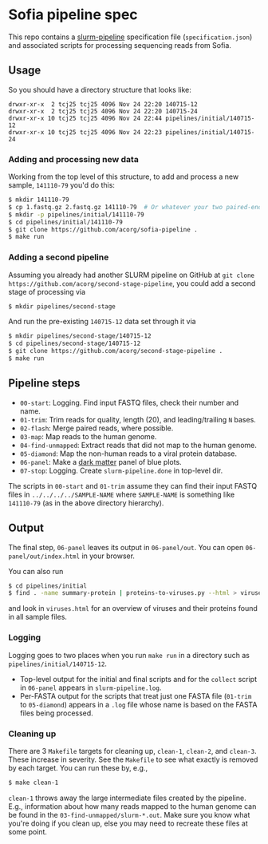 # Sofia pipeline spec

This repo contains a
[slurm-pipeline](https://github.com/acorg/slurm-pipeline) specification
file (`specification.json`) and associated scripts for processing
sequencing reads from Sofia.

## Usage

So you should have a directory structure that looks like:

    drwxr-xr-x  2 tcj25 tcj25 4096 Nov 24 22:20 140715-12
    drwxr-xr-x  2 tcj25 tcj25 4096 Nov 24 22:20 140715-24
    drwxr-xr-x 10 tcj25 tcj25 4096 Nov 24 22:44 pipelines/initial/140715-12
    drwxr-xr-x 10 tcj25 tcj25 4096 Nov 24 22:23 pipelines/initial/140715-24

### Adding and processing new data

Working from the top level of this structure, to add and process a new
sample, `141110-79` you'd do this:

```sh
$ mkdir 141110-79
$ cp 1.fastq.gz 2.fastq.gz 141110-79  # Or whatever your two paired-end reads are.
$ mkdir -p pipelines/initial/141110-79
$ cd pipelines/initial/141110-79
$ git clone https://github.com/acorg/sofia-pipeline .
$ make run
```

### Adding a second pipeline

Assuming you already had another SLURM pipeline on GitHub at
`git clone https://github.com/acorg/second-stage-pipeline`,
you could add a second stage of processing via

```sh
$ mkdir pipelines/second-stage
```

And run the pre-existing `140715-12` data set through it via

```sh
$ mkdir pipelines/second-stage/140715-12
$ cd pipelines/second-stage/140715-12
$ git clone https://github.com/acorg/second-stage-pipeline .
$ make run
```

## Pipeline steps

* `00-start`: Logging. Find input FASTQ files, check their number and name.
* `01-trim`: Trim reads for quality, length (20), and leading/trailing `N` bases.
* `02-flash`: Merge paired reads, where possible.
* `03-map`: Map reads to the human genome.
* `04-find-unmapped`: Extract reads that did not map to the human genome.
* `05-diamond`: Map the non-human reads to a viral protein database.
* `06-panel`: Make a [dark matter](https://github.com/acorg/dark-matter/) panel of blue plots.
* `07-stop`: Logging. Create `slurm-pipeline.done` in top-level dir.

The scripts in `00-start` and `01-trim` assume they can find their
input FASTQ files in `../../../../SAMPLE-NAME` where `SAMPLE-NAME` is
something like `141110-79` (as in the above directory hierarchy).

## Output

The final step, `06-panel` leaves its output in `06-panel/out`. You can
open `06-panel/out/index.html` in your browser.

You can also run

```sh
$ cd pipelines/initial
$ find . -name summary-protein | proteins-to-viruses.py --html > viruses.html
```

and look in `viruses.html` for an overview of viruses and their proteins
found in all sample files.

### Logging

Logging goes to two places when you run `make run` in a directory such as
`pipelines/initial/140715-12`. 
* Top-level output for the initial and final scripts and for the `collect`
script in `06-panel` appears in `slurm-pipeline.log`.
* Per-FASTA output for the scripts that treat just one FASTA file
(`01-trim` to `05-diamond`) appears in a `.log` file whose name is
based on the FASTA files being processed.

### Cleaning up

There are 3 `Makefile` targets for cleaning up, `clean-1`, `clean-2`, and
`clean-3`. These increase in severity. See the `Makefile` to see what
exactly is removed by each target. You can run these by, e.g.,

```sh
$ make clean-1
```

`clean-1` throws away the large intermediate files created by the pipeline.
E.g., information about how many reads mapped to the human genome can be
found in the `03-find-unmapped/slurm-*.out`. Make sure you know what you're
doing if you clean up, else you may need to recreate these files at some
point.
